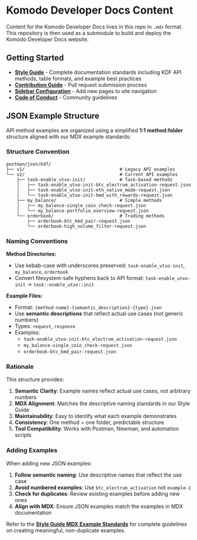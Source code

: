 # Komodo Developer Docs Content

Content for the Komodo Developer Docs lives in this repo in `.mdx` format. This repository is then used as a submodule to build and deploy the Komodo Developer Docs website.

## Getting Started

- **[Style Guide](docs/STYLE_GUIDE.md)** - Complete documentation standards including KDF API methods, table formats, and example best practices
- **[Contribution Guide](docs/CONTRIBUTION_GUIDE.md)** - Pull request submission process
- **[Sidebar Configuration](https://github.com/KomodoPlatform/komodo-docs-mdx/blob/main/src/data/sidebar.json)** - Add new pages to site navigation
- **[Code of Conduct](docs/CODE_OF_CONDUCT.md)** - Community guidelines

## JSON Example Structure

API method examples are organized using a simplified **1:1 method:folder** structure aligned with our MDX example standards:

### Structure Convention

```
postman/json/kdf/
├── v1/                                    # Legacy API examples
└── v2/                                    # Current API examples
    ├── task-enable_utxo-init/             # Task-based methods
    │   ├── task-enable_utxo-init-btc_electrum_activation-request.json
    │   ├── task-enable_utxo-init-eth_native_mode-request.json
    │   └── task-enable_utxo-init-kmd_with_rewards-request.json
    ├── my_balance/                        # Simple methods
    │   ├── my_balance-single_coin_check-request.json
    │   └── my_balance-portfolio_overview-request.json
    └── orderbook/                         # Trading methods
        ├── orderbook-btc_kmd_pair-request.json
        └── orderbook-high_volume_filter-request.json
```

### Naming Conventions

**Method Directories:**
- Use kebab-case with underscores preserved: `task-enable_utxo-init`, `my_balance`, `orderbook`
- Convert filesystem-safe hyphens back to API format: `task-enable_utxo-init` → `task::enable_utxo::init`

**Example Files:**
- Format: `{method-name}-{semantic_description}-{type}.json`
- Use **semantic descriptions** that reflect actual use cases (not generic numbers)
- Types: `request`, `response`
- Examples: 
  - `task-enable_utxo-init-btc_electrum_activation-request.json`
  - `my_balance-single_coin_check-request.json`
  - `orderbook-btc_kmd_pair-request.json`

### Rationale

This structure provides:

1. **Semantic Clarity**: Example names reflect actual use cases, not arbitrary numbers
2. **MDX Alignment**: Matches the descriptive naming standards in our Style Guide
3. **Maintainability**: Easy to identify what each example demonstrates
4. **Consistency**: One method = one folder, predictable structure
5. **Tool Compatibility**: Works with Postman, Newman, and automation scripts

### Adding Examples

When adding new JSON examples:

1. **Follow semantic naming**: Use descriptive names that reflect the use case
2. **Avoid numbered examples**: Use `btc_electrum_activation` not `example-1`
3. **Check for duplicates**: Review existing examples before adding new ones
4. **Align with MDX**: Ensure JSON examples match the examples in MDX documentation

Refer to the **[Style Guide MDX Example Standards](STYLE_GUIDE.md#mdx-example-standards)** for complete guidelines on creating meaningful, non-duplicate examples.
